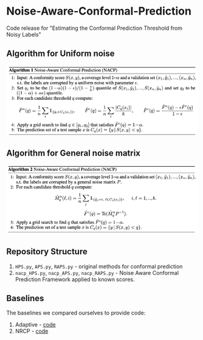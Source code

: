 # Noise-Aware-Conformal-Prediction
Code release for "Estimating the Conformal Prediction Threshold from Noisy Labels"

## Algorithm for Uniform noise
<img width="752" alt="NACP Algorithm Box" src="assets/alg1.png">

## Algorithm for General noise matrix
<img width="752" alt="NACP Algorithm Box" src="assets/alg2.png">

## Repository Structure
1. `HPS.py`, `APS.py`, `RAPS.py` - original methods for conformal prediction
2. `nacp_HPS.py`, `nacp_APS.py`, `nacp_RAPS.py` - Noise Aware Conformal Prediction Framework applied to known scores.

## Baselines
The baselines we compared ourselves to provide code:
1. Adaptive - [code](https://github.com/msesia/conformal-label-noise)
2. NRCP - [code](https://anonymous.4open.science/r/Noise-Robust-Conformal-Prediction/README.md)
